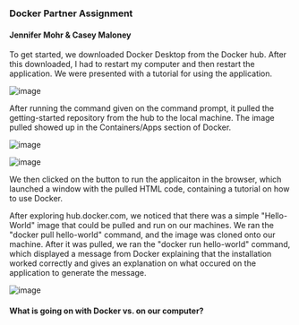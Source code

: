 ### Docker Partner Assignment
#### Jennifer Mohr & Casey Maloney
To get started, we downloaded Docker Desktop from the Docker hub. After this downloaded, I had to restart my computer and then restart the application. We were presented with a tutorial for using the application. 

  ![image](https://user-images.githubusercontent.com/45910317/110023815-99913d00-7cfb-11eb-9e93-01ae28dffe3e.png)

After running the command given on the command prompt, it pulled the getting-started repository from the hub to the local machine. The image pulled showed up in the Containers/Apps section of Docker.

  ![image](https://user-images.githubusercontent.com/45910317/110023936-bf1e4680-7cfb-11eb-8668-ba8eb3f5170f.png)

  ![image](https://user-images.githubusercontent.com/45910317/110024012-d5c49d80-7cfb-11eb-9a6e-287e22f49428.png)

We then clicked on the button to run the applicaiton in the browser, which launched a window with the pulled HTML code, containing a tutorial on how to use Docker.

After exploring hub.docker.com, we noticed that there was a simple "Hello-World" image that could be pulled and run on our machines. We ran the "docker pull hello-world" command, and the image was cloned onto our machine. After it was pulled, we ran the "docker run hello-world" command, which displayed a message from Docker explaining that the installation worked correctly and gives an explanation on what occured on the application to generate the message. 

  ![image](https://user-images.githubusercontent.com/45910317/110024740-77e48580-7cfc-11eb-94cf-64c1026be713.png)

#### What is going on with Docker vs. on our computer?

